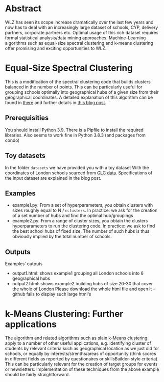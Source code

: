 # Abstract

WLZ has seen its scope increase dramatically over the last few years and now has to deal with an increasingly large dataset of schools, CYP, delivery partners, corporate partners etc. Optimal usage of this rich dataset requires formal statistical analysis/data mining approaches. Machine-Learning algorithms such as equal-size spectral clustering and k-means clustering offer promising and exciting opportunities to WLZ.

# Equal-Size Spectral Clustering
This is a modification of the spectral clustering code that builds clusters balanced 
in the number of points. This can be particularly useful for grouping schools optimally into geographical hubs of a given size from their geographical coordinates.
A detailed explanation of this algorithm can be found in [there](https://towardsdatascience.com/spectral-clustering-aba2640c0d5b) and further details in [this blog post](https://medium.com/p/cce65c6f9ba3/edit).

## Prerequisities
You should install Python 3.9. There is a Pipfile to install the required libraries. Also seems to work fine in Python 3.8.3 (and packages from condo)

## Toy datasets
In the folder `datasets` we have provided you with a toy dataset
With the coordinates of London schools sourced from [GLC data](https://data.london.gov.uk/dataset/london-schools-atlas). Specifications of the input dataset
are explained in the blog post. 

## Examples
* example1.py: From a set of hyperparameters, you obtain clusters with sizes roughly equal to N / `nclusters`. In practice: we ask for the creation of a set number of hubs and find the optimal hub/groupings
* example2.py: From a range of cluster sizes, you obtain the clusters hyperparameters to run the clustering code. In practice: we ask to find the best school hubs of fixed size. The number of such hubs is thus obviously implied by the total number of schools.

## Outputs
Examples' outputs
* output1.html: shows example1 grouping all London schools into 6 geographical hubs
* output2.html: shows example2 building hubs of size 20-30 that cover the whole of London
Please download the whole html file and open it - github fails to display such large html's

# k-Means Clustering: Further applications
The algorithm and related algorithms such as plain [k-Means clustering](https://en.wikipedia.org/wiki/K-means_clustering) apply to a number of other useful applications, e.g. identifying cluster of students by relevant criteria such as geographical location as we just did for schools, or equally by interests/strenths/areas of opportunity (think scores in different fields as reported by questionaires or skillsBuilder-style criteria). This can be particularly relevant for the creation of target groups for events or newsletters. Implementation of these techniques from the above example should be fairly straightforward.
